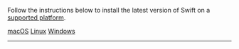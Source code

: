 Follow the instructions below to install the latest version of Swift on a [supported platform](/platform-support).

<div class="interactive-tabs os">
  <div class="tabs">
    <a href="/install/macos" aria-pressed="{{ include.macos }}">macOS</a>
    <a href="/install/linux" aria-pressed="{{ include.linux }}">Linux</a>
    <a href="/install/windows" aria-pressed="{{ include.windows }}">Windows</a>
  </div>
</div>
<hr>
